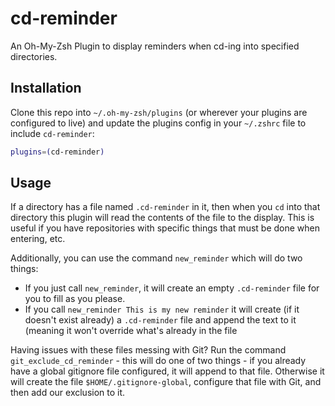 # cd-reminder
An Oh-My-Zsh Plugin to display reminders when cd-ing into specified directories.

## Installation
Clone this repo into `~/.oh-my-zsh/plugins` (or wherever your plugins are configured to live)
and update the plugins config in your `~/.zshrc` file to include `cd-reminder`:

```bash
plugins=(cd-reminder)
```


## Usage
If a directory has a file named `.cd-reminder` in it, then when you `cd` into that directory
this plugin will read the contents of the file to the display. This is useful if you have
repositories with specific things that must be done when entering, etc.

Additionally, you can use the command `new_reminder` which will do two things:

* If you just call `new_reminder`, it will create an empty `.cd-reminder` file for
you to fill as you please.
* If you call `new_reminder This is my new reminder` it will create (if it doesn't exist already)
a `.cd-reminder` file and append the text to it (meaning it won't override what's already in the file

Having issues with these files messing with Git? Run the command `git_exclude_cd_reminder` -
this will do one of two things - if you already have a global gitignore file configured,
it will append to that file. Otherwise it will create the file `$HOME/.gitignore-global`,
configure that file with Git, and then add our exclusion to it.
